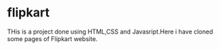 # flipkart
THis is a project done using HTML,CSS and Javasript.Here i have cloned some pages of Flipkart website.
